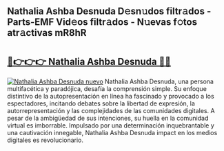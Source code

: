 ## Nathalia Ashba Desnuda D𝚎sn𝚞dos filtr𝚊dos - Parts-EMF Vid𝚎os filtr𝚊dos - N𝚞evas f𝚘tos atr𝚊ctivas mR8hR

# <h2><a href="http://mb8ubc1.tromn.icu/?c=Nathalia+Ashba+Desnuda">🔗👉👉👉 Nathalia Ashba Desnuda 🔗🔗</a></h2>

[![Nathalia Ashba Desnuda nuevo](https://i.imgur.com/pEAQMta.gif)](http://mb8ubc1.tromn.icu/?c=Nathalia+Ashba+Desnuda)
Nathalia Ashba Desnuda, una persona multifacética y paradójica, desafía la comprensión simple. Su enfoque distintivo de la autopresentación en línea ha fascinado y provocado a los espectadores, incitando debates sobre la libertad de expresión, la autorrepresentación y las complejidades de las comunidades digitales. A pesar de la ambigüedad de sus intenciones, su huella en la comunidad virtual es imborrable. Impulsado por una determinación inquebrantable y una cautivación innegable, Nathalia Ashba Desnuda impact en los medios digitales es revolucionario.
